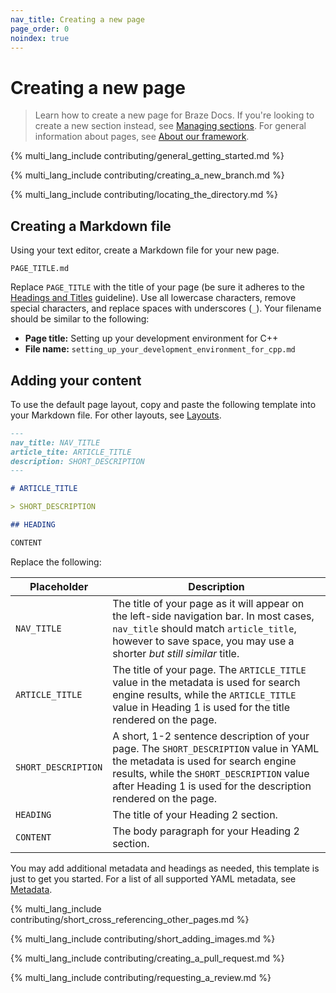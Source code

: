 ```yaml
---
nav_title: Creating a new page
page_order: 0
noindex: true
---
```


# Creating a new page

> Learn how to create a new page for Braze Docs. If you're looking to create a new section instead, see [Managing sections](). For general information about pages, see [About our framework]().

{% multi_lang_include contributing/general_getting_started.md %}

{% multi_lang_include contributing/creating_a_new_branch.md %}

{% multi_lang_include contributing/locating_the_directory.md %}

## Creating a Markdown file

Using your text editor, create a Markdown file for your new page.

```plaintext
PAGE_TITLE.md
```

Replace `PAGE_TITLE` with the title of your page (be sure it adheres to the [Headings and Titles](https://docs.google.com/document/u/2/d/e/2PACX-1vTluyDFO3ZEV7V6VvhXE4As_hSFwmnFFdU9g6_TrAYTgH1QmbRoEDDdn5GzKAB9vdBbIdyiFdoaJcNk/pub#h.vs0awrl1ba2p) guideline). Use all lowercase characters, remove special characters, and replace spaces with underscores (`_`). Your filename should be similar to the following:

- **Page title:** Setting up your development environment for C++
- **File name:** `setting_up_your_development_environment_for_cpp.md`

## Adding your content

To use the default page layout, copy and paste the following template into your Markdown file. For other layouts, see [Layouts]().

```markdown
---
nav_title: NAV_TITLE
article_tite: ARTICLE_TITLE
description: SHORT_DESCRIPTION
---

# ARTICLE_TITLE

> SHORT_DESCRIPTION

## HEADING

CONTENT
```

Replace the following:

| Placeholder         | Description                                                                                                                                                                                                                                 |
|---------------------|---------------------------------------------------------------------------------------------------------------------------------------------------------------------------------------------------------------------------------------------|
| `NAV_TITLE`         | The title of your page as it will appear on the left-side navigation bar. In most cases, `nav_title` should match `article_title`, however to save space, you may use a shorter _but still similar_ title.                                  |
| `ARTICLE_TITLE`     | The title of your page. The `ARTICLE_TITLE` value in the metadata is used for search engine results, while the `ARTICLE_TITLE` value in Heading 1 is used for the title rendered on the page.                                               |
| `SHORT_DESCRIPTION` | A short, 1-2 sentence description of your page. The `SHORT_DESCRIPTION` value in YAML the metadata is used for search engine results, while the `SHORT_DESCRIPTION` value after Heading 1 is used for the description rendered on the page. |
| `HEADING`           | The title of your Heading 2 section.                                                                                                                                                                                                        |
| `CONTENT`           | The body paragraph for your Heading 2 section.                                                                                                                                                                                              |

You may add additional metadata and headings as needed, this template is just to get you started. For a list of all supported YAML metadata, see [Metadata]().

{% multi_lang_include contributing/short_cross_referencing_other_pages.md %}

{% multi_lang_include contributing/short_adding_images.md %}

{% multi_lang_include contributing/creating_a_pull_request.md %}

{% multi_lang_include contributing/requesting_a_review.md %}
